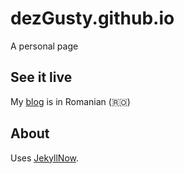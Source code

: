 # dezGusty.github.io

A personal page

## See it live

My [blog](https://dezgusty.github.io/) is in Romanian (:romania:)

## About

Uses [JekyllNow](https://github.com/barryclark/jekyll-now).
